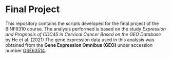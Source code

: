 # Final Project
This repository contains the scripts developed for the final project of the BINF6310 course.
The analysis performed is based on the study *Expression and Prognosis of CDC45 in Cervical Cancer Based on the GEO Database* by He et al. (2021)
The gene expression data used in this analysis was obtained from the **Gene Expression Omnibus (GEO)** under accession number [GSE63514](https://www.ncbi.nlm.nih.gov/geo/query/acc.cgi?acc=GSE63514).
